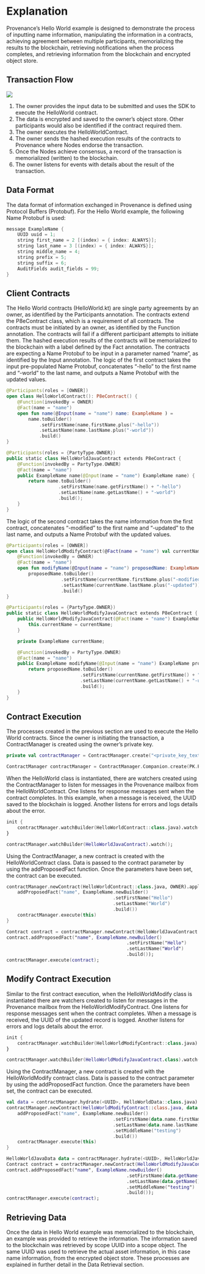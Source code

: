 # Explanation

Provenance’s Hello World example is designed to demonstrate the process of inputting name information, manipulating the information in a contracts, achieving agreement between multiple participants, memorializing the results to the blockchain, retrieving notifications when the process completes, and retrieving information from the blockchain and encrypted object store.

## Transaction Flow

![](../../../.gitbook/assets/hello-world-flow.png)

1. The owner provides the input data to be submitted and uses the SDK to execute the HelloWorld contract.
2. The data is encrypted and saved to the owner’s object store. Other participants would also be identified if the contract required them.
3. The owner executes the HelloWorldContract.
4. The owner sends the hashed execution results of the contracts to Provenance where Nodes endorse the transaction.
5. Once the Nodes achieve consensus, a record of the transaction is memorialized \(written\) to the blockchain.
6. The owner listens for events with details about the result of the transaction.

## Data Format

The data format of information exchanged in Provenance is defined using Protocol Buffers \(Protobuf\). For the Hello World example, the following Name Protobuf is used:

```kotlin
message ExampleName {
    UUID uuid = 1;
    string first_name = 2 [(index) = { index: ALWAYS}];
    string last_name = 3 [(index) = { index: ALWAYS}];
    string middle_name = 4;
    string prefix = 5;
    string suffix = 6;
    AuditFields audit_fields = 99;
}
```

## Client Contracts

The Hello World contracts \(HelloWorld.kt\) are single party agreements by an owner, as identified by the Participants annotation. The contracts extend the P8eContract class, which is a requirement of all contracts. The contracts must be initiated by an owner, as identified by the Function annotation. The contracts will fail if a different participant attempts to initiate them. The hashed execution results of the contracts will be memorialized to the blockchain with a label defined by the Fact annotation. The contracts are expecting a Name Protobuf to be input in a parameter named “name”, as identified by the Input annotation. The logic of the first contract takes the input pre-populated Name Protobuf, concatenates “-hello” to the first name and “-world” to the last name, and outputs a Name Protobuf with the updated values.

```kotlin
@Participants(roles = [OWNER])
open class HelloWorldContract(): P8eContract() {
    @Function(invokedBy = OWNER)
    @Fact(name = "name")
    open fun name(@Input(name = "name") name: ExampleName ) =
        name.toBuilder()
            .setFirstName(name.firstName.plus("-hello"))
            .setLastName(name.lastName.plus("-world"))
            .build()
}

@Participants(roles = {PartyType.OWNER})
public static class HelloWorldJavaContract extends P8eContract {
    @Function(invokedBy = PartyType.OWNER)
    @Fact(name = "name")
    public ExampleName name(@Input(name = "name") ExampleName name) {
        return name.toBuilder()
                   .setFirstName(name.getFirstName() + "-hello")
                   .setLastName(name.getLastName() + "-world")
                   .build();
    }
}
```

The logic of the second contract takes the name information from the first contract, concatenates “-modified” to the first name and “-updated” to the last name, and outputs a Name Protobuf with the updated values.

```kotlin
@Participants(roles = [OWNER])
open class HelloWorldModifyContract(@Fact(name = "name") val currentName: ExampleName) : P8eContract() {
    @Function(invokedBy = OWNER)
    @Fact(name = "name")
    open fun modifyName(@Input(name = "name") proposedName: ExampleName) =
        proposedName.toBuilder()
                    .setFirstName(currentName.firstName.plus("-modified"))
                    .setLastName(currentName.lastName.plus("-updated"))
                    .build()
}

@Participants(roles = {PartyType.OWNER})
public static class HelloWorldModifyJavaContract extends P8eContract {
    public HelloWorldModifyJavaContract(@Fact(name = "name") ExampleName currentName) {
        this.currentName = currentName;
    }

    private ExampleName currentName;

    @Function(invokedBy = PartyType.OWNER)
    @Fact(name = "name")
    public ExampleName modifyName(@Input(name = "name") ExampleName proposedName) {
        return proposedName.toBuilder()
                           .setFirstName(currentName.getFirstName() + "-modified")
                           .setLastName(currentName.getLastName() + "-updated")
                           .build();
    }
}
```

## Contract Execution

The processes created in the previous section are used to execute the Hello World contracts. Since the owner is initiating the transaction, a ContractManager is created using the owner’s private key.

```kotlin
private val contractManager = ContractManager.create("<private_key_text>".toJavaPrivateKey(), "<api_url>")

ContractManager contractManager = ContractManager.Companion.create(PK.PrivateKey.parseFrom(Hex.decode("<private_key_text>")),"<api_url>");
```

When the HelloWorld class is instantiated, there are watchers created using the ContractManager to listen for messages in the Provenance mailbox from the HelloWorldContract. One listens for response messages sent when the contract completes. In this example, when a message is received, the UUID saved to the blockchain is logged. Another listens for errors and logs details about the error.

```kotlin
init {
    contractManager.watchBuilder(HelloWorldContract::class.java).watch()
}

contractManager.watchBuilder(HelloWorldJavaContract).watch();
```

Using the ContractManager, a new contract is created with the HelloWorldContract class. Data is passed to the contract parameter by using the addProposedFact function. Once the parameters have been set, the contract can be executed.

```kotlin
contractManager.newContract(HelloWorldContract::class.java, OWNER).apply {
    addProposedFact("name", ExampleName.newBuilder()
                                       .setFirstName("Hello")
                                       .setLastName("World")
                                       .build())
    contractManager.execute(this)
}

Contract contract = contractManager.newContract(HelloWorldJavaContract.class, PartyType.OWNER);
contract.addProposedFact("name", ExampleName.newBuilder()
                                            .setFirstName("Hello")
                                            .setLastName("World")
                                            .build());
contractManager.execute(contract);
```

## Modify Contract Execution

Similar to the first contract execution, when the HelloWorldModify class is instantiated there are watchers created to listen for messages in the Provenance mailbox from the HelloWorldModifyContract. One listens for response messages sent when the contract completes. When a message is received, the UUID of the updated record is logged. Another listens for errors and logs details about the error.

```kotlin
init {
    contractManager.watchBuilder(HelloWorldModifyContract::class.java).watch()
}

contractManager.watchBuilder(HelloWorldModifyJavaContract.class).watch();
```

Using the ContractManager, a new contract is created with the HelloWorldModify contract class. Data is passed to the contract parameter by using the addProposedFact function. Once the parameters have been set, the contract can be executed.

```kotlin
val data = contractManager.hydrate(<UUID>, HelloWorldData::class.java)
contractManager.newContract(HelloWorldModifyContract::class.java, data.scope, OWNER).apply {
    addProposedFact("name", ExampleName.newBuilder()
                                       .setFirstName(data.name.firstName)
                                       .setLastName(data.name.lastName)
                                       .setMiddleName("testing")
                                       .build())
    contractManager.execute(this)
}

HelloWorldJavaData data = contractManager.hydrate(<UUID>, HelloWorldJavaData.class);
Contract contract = contractManager.newContract(HelloWorldModifyJavaContract.class, data.getScope(), PartyType.OWNER);
contract.addProposedFact("name", ExampleName.newBuilder()
                                            .setFirstName(data.getName().getFirstName())
                                            .setLastName(data.getName().getLastName())
                                            .setMiddleName("testing")
                                            .build());
contractManager.execute(contract);
```

## Retrieving Data

Once the data in Hello World example was memorialized to the blockchain, an example was provided to retrieve the information. The information saved to the blockchain was retrieved by scope UUID into a scope object. The same UUID was used to retrieve the actual asset information, in this case name information, from the encrypted object store. These processes are explained in further detail in the Data Retrieval section.


